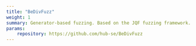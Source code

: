 ```yaml
---
title: "BeDivFuzz"
weight: 1
summary: Generator-based fuzzing. Based on the JQF fuzzing framework.
params:
    repository: https://github.com/hub-se/BeDivFuzz
---
```

